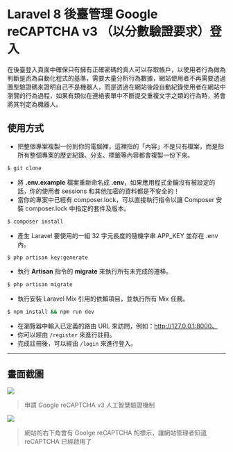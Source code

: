 # Laravel 8 後臺管理 Google reCAPTCHA v3 （以分數驗證要求）登入

在後臺登入頁面中確保只有擁有正確密碼的真人可以存取帳戶，以使用者行為做為判斷是否為自動化程式的基準，需要大量分析行為數據，網站使用者不再需要透過圖型驗證碼來證明自己不是機器人，而是透過在網站後段自動紀錄使用者在網站中瀏覽的行為過程，如果有類似在連絡表單中不斷提交重複文字之類的行為時，將會將其判定為機器人。

## 使用方式
- 把整個專案複製一份到你的電腦裡，這裡指的「內容」不是只有檔案，而是指所有整個專案的歷史紀錄、分支、標籤等內容都會複製一份下來。
```sh
$ git clone
```
- 將 __.env.example__ 檔案重新命名成 __.env__，如果應用程式金鑰沒有被設定的話，你的使用者 sessions 和其他加密的資料都是不安全的！
- 當你的專案中已經有 composer.lock，可以直接執行指令以讓 Composer 安裝 composer.lock 中指定的套件及版本。
```sh
$ composer install
```
- 產生 Laravel 要使用的一組 32 字元長度的隨機字串 APP_KEY 並存在 .env 內。
```sh
$ php artisan key:generate
```
- 執行 __Artisan__ 指令的 __migrate__ 來執行所有未完成的遷移。
```sh
$ php artisan migrate
```
- 執行安裝 Laravel Mix 引用的依賴項目，並執行所有 Mix 任務。
```sh
$ npm install && npm run dev
```
- 在瀏覽器中輸入已定義的路由 URL 來訪問，例如：http://127.0.0.1:8000。
- 你可以經由 `/register` 來進行註冊。
- 完成註冊後，可以經由 `/login` 來進行登入。

----

## 畫面截圖
![](https://i.imgur.com/m4mkHOH.png)
> 申請 Google reCAPTCHA v3 人工智慧驗證機制

![](https://i.imgur.com/nKLynkE.png)
> 網站的右下角會有 Goolge reCAPTCHA 的標示，讓網站管理者知道 reCAPTCHA 已經啟用了
